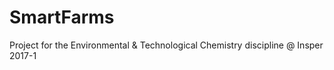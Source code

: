 # SmartFarms
Project for the Environmental &amp; Technological Chemistry discipline @ Insper 2017-1
